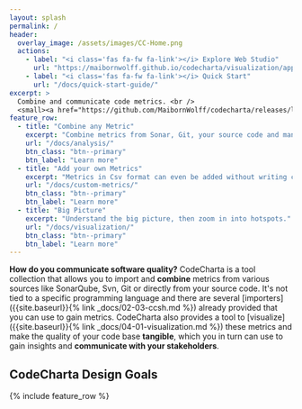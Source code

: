 ```yaml
---
layout: splash
permalink: /
header:
  overlay_image: /assets/images/CC-Home.png
  actions:
    - label: "<i class='fas fa-fw fa-link'></i> Explore Web Studio"
      url: "https://maibornwolff.github.io/codecharta/visualization/app/index.html?file=codecharta.cc.json.gz&file=codecharta_analysis.cc.json.gz"
    - label: "<i class='fas fa-fw fa-link'></i> Quick Start"
      url: "/docs/quick-start-guide/"
excerpt: >
  Combine and communicate code metrics. <br />
  <small><a href="https://github.com/MaibornWolff/codecharta/releases/latest">Latest releases</a></small>
feature_row:
  - title: "Combine any Metric"
    excerpt: "Combine metrics from Sonar, Git, your source code and many more."
    url: "/docs/analysis/"
    btn_class: "btn--primary"
    btn_label: "Learn more"
  - title: "Add your own Metrics"
    excerpt: "Metrics in Csv format can even be added without writing code."
    url: "/docs/custom-metrics/"
    btn_class: "btn--primary"
    btn_label: "Learn more"
  - title: "Big Picture"
    excerpt: "Understand the big picture, then zoom in into hotspots."
    url: "/docs/visualization/"
    btn_class: "btn--primary"
    btn_label: "Learn more"
---
```


**How do you communicate software quality?** CodeCharta is a tool collection that allows you to import and **combine** metrics from various sources like SonarQube, Svn, Git or directly from your source code. It's not tied to a specific programming language and there are several [importers]({{site.baseurl}}{% link _docs/02-03-ccsh.md %}) already provided that you can use to gain metrics. CodeCharta also provides a tool to [visualize]({{site.baseurl}}{% link _docs/04-01-visualization.md %}) these metrics and make the quality of your code base **tangible**, which you in turn can use to gain insights and **communicate with your stakeholders**.

## CodeCharta Design Goals

{% include feature_row %}
